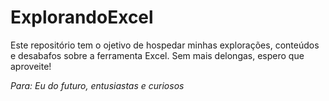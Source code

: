 # ExplorandoExcel

Este repositório tem o ojetivo de hospedar minhas explorações, conteúdos e desabafos sobre a ferramenta Excel. Sem mais delongas, espero que aproveite!

*Para: Eu do futuro, entusiastas e curiosos*
